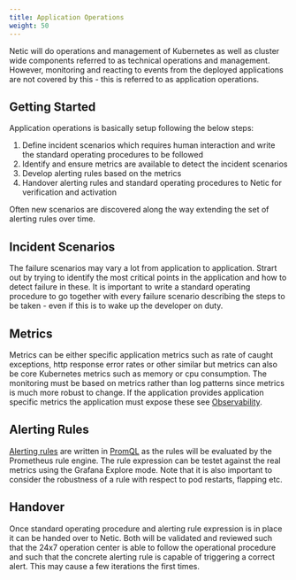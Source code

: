 ```yaml
---
title: Application Operations
weight: 50
---
```


Netic will do operations and management of Kubernetes as well as cluster wide components referred to
as technical operations and management. However, monitoring and reacting to events from the deployed
applications are not covered by this - this is referred to as application operations.

## Getting Started

Application operations is basically setup following the below steps:

1. Define incident scenarios which requires human interaction and write the standard operating procedures to be followed
2. Identify and ensure metrics are available to detect the incident scenarios
3. Develop alerting rules based on the metrics
4. Handover alerting rules and standard operating procedures to Netic for verification and activation

Often new scenarios are discovered along the way extending the set of alerting rules over time.

## Incident Scenarios

The failure scenarios may vary a lot from application to application. Strart out by trying to identify the most critical
points in the application and how to detect failure in these. It is important to write a standard operating procedure
to go together with every failure scenario describing the steps to be taken - even if this is to wake up the developer
on duty.

## Metrics

Metrics can be either specific application metrics such as rate of caught exceptions, http response error rates or other
similar but metrics can also be core Kubernetes metrics such as memory or cpu consumption. The monitoring must be
based on metrics rather than log patterns since metrics is much more robust to change. If the application provides
application specific metrics the application must expose these see [Observability](./observability/).

## Alerting Rules

[Alerting rules](https://prometheus.io/docs/prometheus/latest/configuration/alerting_rules/) are written in
[PromQL](https://prometheus.io/docs/prometheus/latest/querying/basics/) as the rules will be evaluated by the Prometheus
rule engine. The rule expression can be testet against the real metrics using the Grafana Explore mode. Note that it
is also important to consider the robustness of a rule with respect to pod restarts, flapping etc.

## Handover

Once standard operating procedure and alerting rule expression is in place it can be handed over to Netic. Both will be
validated and reviewed such that the 24x7 operation center is able to follow the operational procedure and such that the
concrete alerting rule is capable of triggering a correct alert. This may cause a few iterations the first times.
